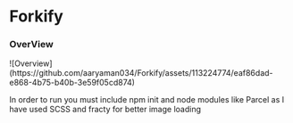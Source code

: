 # Forkify

<h3>OverView</h3>
![Overview](https://github.com/aaryaman034/Forkify/assets/113224774/eaf86dad-e868-4b75-b40b-3e59f05cd874)

<p>In order to run you must include npm init and node modules like Parcel as I have used SCSS and fracty for better image loading</p>
